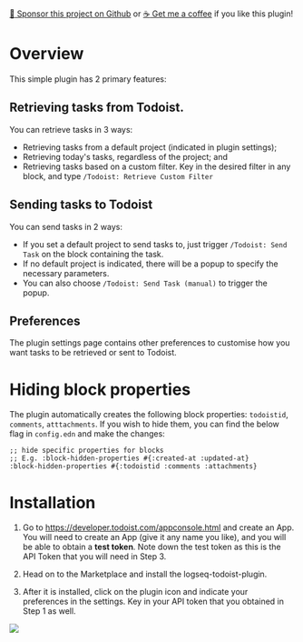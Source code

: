 [:gift_heart: Sponsor this project on Github](https://github.com/sponsors/hkgnp) or [:coffee: Get me a coffee](https://www.buymeacoffee.com/hkgnp.dev) if you like this plugin!

# Overview

This simple plugin has 2 primary features:

## Retrieving tasks from Todoist.

You can retrieve tasks in 3 ways:

- Retrieving tasks from a default project (indicated in plugin settings);
- Retrieving today's tasks, regardless of the project; and
- Retrieving tasks based on a custom filter. Key in the desired filter in any block, and type `/Todoist: Retrieve Custom Filter`

## Sending tasks to Todoist

You can send tasks in 2 ways:

- If you set a default project to send tasks to, just trigger `/Todoist: Send Task` on the block containing the task.
- If no default project is indicated, there will be a popup to specify the necessary parameters.
- You can also choose `/Todoist: Send Task (manual)` to trigger the popup.

## Preferences

The plugin settings page contains other preferences to customise how you want tasks to be retrieved or sent to Todoist.

# Hiding block properties

The plugin automatically creates the following block properties: `todoistid`, `comments`, `atttachments`. If you wish to hide them, you can find the below flag in `config.edn` and make the changes:

```
;; hide specific properties for blocks
;; E.g. :block-hidden-properties #{:created-at :updated-at}
:block-hidden-properties #{:todoistid :comments :attachments}
```

# Installation

1. Go to https://developer.todoist.com/appconsole.html and create an App. You will need to create an App (give it any name you like), and you will be able to obtain a **test token**. Note down the test token as this is the API Token that you will need in Step 3.

2. Head on to the Marketplace and install the logseq-todoist-plugin.

3. After it is installed, click on the plugin icon and indicate your preferences in the settings. Key in your API token that you obtained in Step 1 as well.

![](/screenshots/enter-variables2.png)
